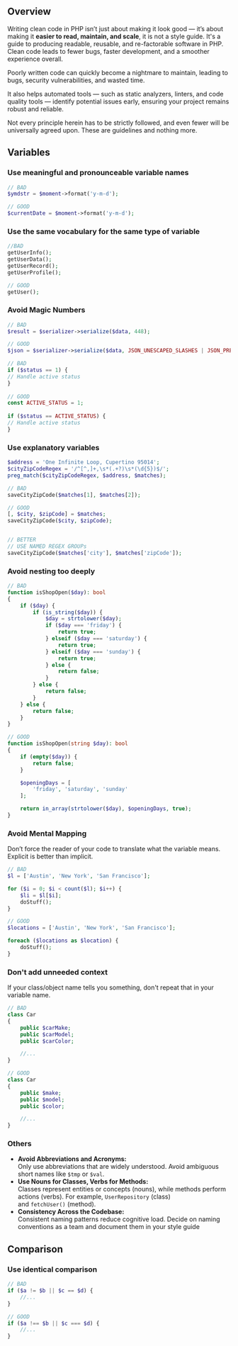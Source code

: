 ## Overview

Writing clean code in PHP isn’t just about making it look good — it’s about making it **easier to read, maintain, and scale**, it is not a style guide. It's a guide to producing readable, reusable, and re-factorable software in PHP.  Clean code leads to fewer bugs, faster development, and a smoother experience overall.

Poorly written code can quickly become a nightmare to maintain, leading to bugs, security vulnerabilities, and wasted time.

It also helps automated tools — such as static analyzers, linters, and code quality tools — identify potential issues early, ensuring your project remains robust and reliable.

Not every principle herein has to be strictly followed, and even fewer will be universally agreed upon. These are guidelines and nothing more.
## Variables

### Use meaningful and pronounceable variable names

```php 
// BAD
$ymdstr = $moment->format('y-m-d');

// GOOD
$currentDate = $moment->format('y-m-d');
```

### Use the same vocabulary for the same type of variable

```php 
//BAD
getUserInfo();
getUserData();
getUserRecord();
getUserProfile();

// GOOD
getUser();
```

### Avoid Magic Numbers

```php
// BAD
$result = $serializer->serialize($data, 448);

// GOOD
$json = $serializer->serialize($data, JSON_UNESCAPED_SLASHES | JSON_PRETTY_PRINT | JSON_UNESCAPED_UNICODE);

```

```php 
// BAD 
if ($status == 1) {  
// Handle active status  
}  
  
// GOOD  
const ACTIVE_STATUS = 1;  
  
if ($status == ACTIVE_STATUS) {  
// Handle active status  
}

```

### Use explanatory variables

```php
$address = 'One Infinite Loop, Cupertino 95014';
$cityZipCodeRegex = '/^[^,]+,\s*(.+?)\s*(\d{5})$/';
preg_match($cityZipCodeRegex, $address, $matches);

// BAD
saveCityZipCode($matches[1], $matches[2]);

// GOOD
[, $city, $zipCode] = $matches; 
saveCityZipCode($city, $zipCode);


// BETTER
// USE NAMED REGEX GROUPs
saveCityZipCode($matches['city'], $matches['zipCode']);
```

### Avoid nesting too deeply

```php 
// BAD
function isShopOpen($day): bool
{
    if ($day) {
        if (is_string($day)) {
            $day = strtolower($day);
            if ($day === 'friday') {
                return true;
            } elseif ($day === 'saturday') {
                return true;
            } elseif ($day === 'sunday') {
                return true;
            } else {
                return false;
            }
        } else {
            return false;
        }
    } else {
        return false;
    }
}

// GOOD
function isShopOpen(string $day): bool
{
    if (empty($day)) {
        return false;
    }

    $openingDays = [
        'friday', 'saturday', 'sunday'
    ];

    return in_array(strtolower($day), $openingDays, true);
}
```

### Avoid Mental Mapping

Don’t force the reader of your code to translate what the variable means. Explicit is better than implicit.


```php 
// BAD
$l = ['Austin', 'New York', 'San Francisco'];

for ($i = 0; $i < count($l); $i++) {
    $li = $l[$i];
    doStuff();
}

// GOOD
$locations = ['Austin', 'New York', 'San Francisco'];

foreach ($locations as $location) {
    doStuff();
}
```

### Don't add unneeded context

If your class/object name tells you something, don't repeat that in your variable name.

```php 
// BAD
class Car
{
    public $carMake;
    public $carModel;
    public $carColor;

    //...
}

// GOOD
class Car
{
    public $make;
    public $model;
    public $color;

    //...
}
```

### Others
- **Avoid Abbreviations and Acronyms:**  
    Only use abbreviations that are widely understood. Avoid ambiguous short names like `$tmp` or `$val`.
- **Use Nouns for Classes, Verbs for Methods:**  
    Classes represent entities or concepts (nouns), while methods perform actions (verbs). For example, `UserRepository` (class) and `fetchUser()` (method).
- **Consistency Across the Codebase:**  
    Consistent naming patterns reduce cognitive load. Decide on naming conventions as a team and document them in your style guide


## Comparison

### Use identical comparison

```php 
// BAD
if ($a != $b || $c == $d) {
    //...
}

// GOOD
if ($a !== $b || $c === $d) {
    //...
}

```
